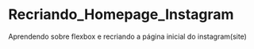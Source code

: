 # Recriando_Homepage_Instagram
Aprendendo sobre flexbox e recriando a página inicial do instagram(site)

